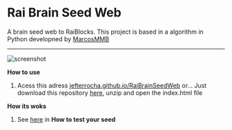 # Rai Brain Seed Web
A brain seed web to RaiBlocks. This project is based in a algorithm in Python developned by [MarcosMMB](https://github.com/marcosmmb/RaiBrainSeed)

----

![screenshot](https://i.imgur.com/0S9SBDw.png)

**How to use**

1. Acess this adress [jefterrocha.github.io/RaiBrainSeedWeb](https://jefterrocha.github.io/RaiBrainSeedWeb/) or...
Just download this repository [here](https://codeload.github.com/JefterRocha/RaiBrainSeedWeb/zip/master), unzip and open the index.html file

**How its woks**
1. See [here](https://github.com/marcosmmb/RaiBrainSeed#rai-brain-seed) in **How to test your seed**
